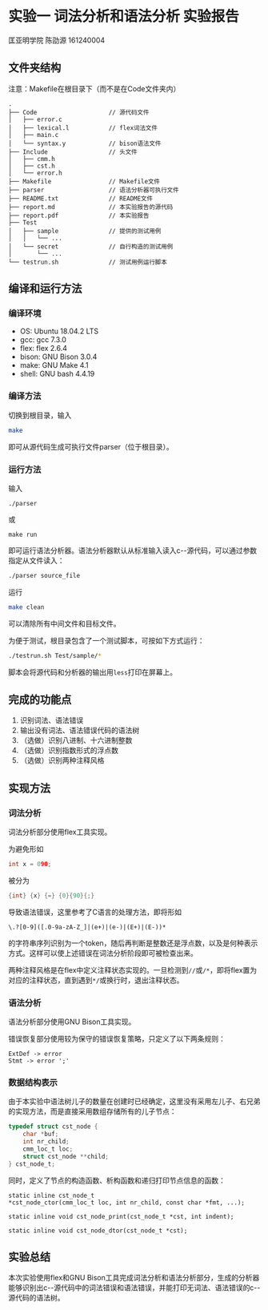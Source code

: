 # 实验一 词法分析和语法分析 实验报告

匡亚明学院 陈劭源 161240004

## 文件夹结构

注意：Makefile在根目录下（而不是在Code文件夹内）

```
.
├── Code					// 源代码文件
│   ├── error.c
│   ├── lexical.l			// flex词法文件
│   ├── main.c
│   └── syntax.y			// bison语法文件
├── Include					// 头文件
│   ├── cmm.h
│   ├── cst.h
│   └── error.h
├── Makefile				// Makefile文件
├── parser					// 语法分析器可执行文件
├── README.txt				// README文件
├── report.md				// 本实验报告的源代码
├── report.pdf				// 本实验报告
├── Test
│   ├── sample				// 提供的测试用例
│   │   └── ...
│   └── secret				// 自行构造的测试用例
│       └── ...
└── testrun.sh				// 测试用例运行脚本
```

## 编译和运行方法

### 编译环境

- OS: Ubuntu 18.04.2 LTS
- gcc: gcc 7.3.0
- flex: flex 2.6.4
- bison: GNU Bison 3.0.4
- make: GNU Make 4.1
- shell: GNU bash 4.4.19

### 编译方法

切换到根目录，输入

```bash
make
```

即可从源代码生成可执行文件parser（位于根目录）。

### 运行方法

输入

```shell
./parser
```

或

```shell
make run
```

即可运行语法分析器。语法分析器默认从标准输入读入c--源代码，可以通过参数指定从文件读入：

```bash
./parser source_file
```

运行

```bash
make clean
```

可以清除所有中间文件和目标文件。

为便于测试，根目录包含了一个测试脚本，可按如下方式运行：

```bash
./testrun.sh Test/sample/*
```

脚本会将源代码和分析器的输出用`less`打印在屏幕上。

## 完成的功能点

1. 识别词法、语法错误
2. 输出没有词法、语法错误代码的语法树
3. （选做）识别八进制、十六进制整数
4. （选做）识别指数形式的浮点数
5. （选做）识别两种注释风格

## 实现方法

### 词法分析

词法分析部分使用flex工具实现。

为避免形如

```c
int x = 090;
```

被分为

```c
{int} {x} {=} {0}{90}{;} 
```

导致语法错误，这里参考了C语言的处理方法，即将形如

```
\.?[0-9]([.0-9a-zA-Z_]|(e+)|(e-)|(E+)|(E-))*
```

的字符串序列识别为一个token，随后再判断是整数还是浮点数，以及是何种表示方式。这样可以使上述错误在词法分析阶段即可被检查出来。

两种注释风格是在flex中定义注释状态实现的。一旦检测到`//`或`/*`，即将flex置为对应的注释状态，直到遇到`*/`或换行时，退出注释状态。

### 语法分析

语法分析部分使用GNU Bison工具实现。

错误恢复部分使用较为保守的错误恢复策略，只定义了以下两条规则：

```
ExtDef -> error
Stmt -> error ';'
```

### 数据结构表示

由于本实验中语法树儿子的数量在创建时已经确定，这里没有采用左儿子、右兄弟的实现方法，而是直接采用数组存储所有的儿子节点：

```c
typedef struct cst_node {
    char *buf;
    int nr_child;
    cmm_loc_t loc;
    struct cst_node **child;
} cst_node_t;
```

同时，定义了节点的构造函数、析构函数和递归打印节点信息的函数：


```CQL
static inline cst_node_t 
*cst_node_ctor(cmm_loc_t loc, int nr_child, const char *fmt, ...);

static inline void cst_node_print(cst_node_t *cst, int indent);

static inline void cst_node_dtor(cst_node_t *cst);

```

## 实验总结

本次实验使用flex和GNU Bison工具完成词法分析和语法分析部分，生成的分析器能够识别出c--源代码中的词法错误和语法错误，并能打印无词法、语法错误的c--源代码的语法树。

